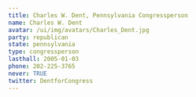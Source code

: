 ```yaml
---
title: Charles W. Dent, Pennsylvania Congressperson
name: Charles W. Dent
avatar: /ui/img/avatars/Charles_Dent.jpg
party: republican
state: pennsylvania
type: congressperson
lasthall: 2005-01-03
phone: 202-225-3765
never: TRUE
twitter: DentforCongress
---
```

